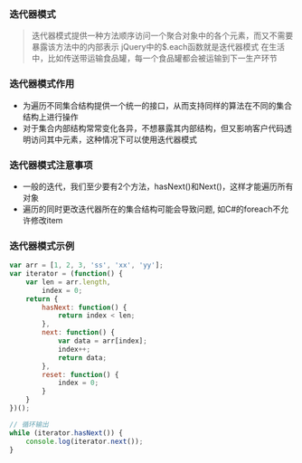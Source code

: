 ### 迭代器模式

> 迭代器模式提供一种方法顺序访问一个聚合对象中的各个元素，而又不需要暴露该方法中的内部表示
> jQuery中的$.each函数就是迭代器模式
> 在生活中，比如传送带运输食品罐，每一个食品罐都会被运输到下一生产环节

### 迭代器模式作用

- 为遍历不同集合结构提供一个统一的接口，从而支持同样的算法在不同的集合结构上进行操作
- 对于集合内部结构常常变化各异，不想暴露其内部结构，但又影响客户代码透明访问其中元素，这种情况下可以使用迭代器模式

### 迭代器模式注意事项

- 一般的迭代，我们至少要有2个方法，hasNext()和Next()，这样才能遍历所有对象
- 遍历的同时更改迭代器所在的集合结构可能会导致问题, 如C#的foreach不允许修改item

### 迭代器模式示例

```js
var arr = [1, 2, 3, 'ss', 'xx', 'yy'];
var iterator = (function() {
    var len = arr.length,
        index = 0;
    return {
        hasNext: function() {
            return index < len;
        },
        next: function() {
            var data = arr[index];
            index++;
            return data;
        },
        reset: function() {
            index = 0;
        }
    }
})();

// 循环输出
while (iterator.hasNext()) {
    console.log(iterator.next());
}
```